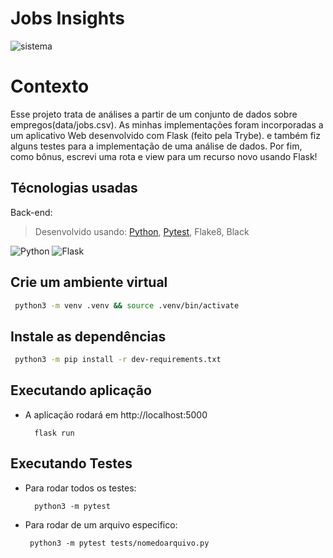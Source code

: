 # Jobs Insights

![sistema](https://user-images.githubusercontent.com/23152592/206872208-2d8e1fa3-758c-4f13-9ca5-7cfe95e19a01.png)


# Contexto
Esse projeto trata de análises a partir de um conjunto de dados sobre empregos(data/jobs.csv). As minhas implementações foram incorporadas a um aplicativo Web desenvolvido com Flask (feito pela Trybe). e também fiz alguns testes para a implementação de uma análise de dados. Por fim, como bônus, escrevi uma rota e view para um recurso novo usando Flask!

## Técnologias usadas

Back-end:
> Desenvolvido usando: [Python](https://docs.python.org/3/), [Pytest](https://docs.pytest.org/en/7.2.x/), Flake8, Black

![Python](https://img.shields.io/badge/python-3670A0?style=for-the-badge&logo=python&logoColor=ffdd54)
![Flask](https://img.shields.io/badge/flask-%23000.svg?style=for-the-badge&logo=flask&logoColor=white)

## Crie um ambiente virtual

```bash
 python3 -m venv .venv && source .venv/bin/activate
```


## Instale as dependências

```bash
 python3 -m pip install -r dev-requirements.txt
``` 
## Executando aplicação

- A aplicação rodará em http://localhost:5000

  ```
    flask run
  ```

## Executando Testes

* Para rodar todos os testes:

  ```
    python3 -m pytest
  ```
  
* Para rodar de um arquivo especifico:

  ```
   python3 -m pytest tests/nomedoarquivo.py
  ```
